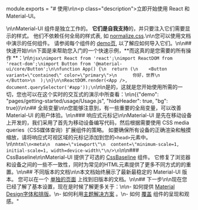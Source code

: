module.exports = "# 使用\n\n<p class=\"description\">立即开始使用 React 和 Material-UI。</p>\n\nMaterial-UI 组件是独立工作的。 **它们是自我支持**的，并只要注入它们需要显示的样式。 他们不依赖任何全局的样式表, 如 [normalize.css](https://github.com/necolas/normalize.css/).\n\n您可以使用文档中演示的任何组件。 请参阅每个组件的 [demo页](/components/buttons/), 以了解应如何导入它们。\n\n## 快速开始\n\n下面是来帮助您入门的一个快速示例，**而这真的是您需要的所有操作 **：\n\n```jsx\nimport React from 'react';\nimport ReactDOM from 'react-dom';\nimport Button from '@material-ui/core/Button';\n\nfunction App() {\n  return (\n    <Button variant=\"contained\" color=\"primary\">\n      你好，世界\n    </Button>\n  );\n}\n\nReactDOM.render(<App />, document.querySelector('#app'));\n```\n\n是的，这就是您开始使用所需的一切，您也可以在这个实时的交互式的演示中所查看：\n\n{{\"demo\": \"pages/getting-started/usage/Usage.js\", \"hideHeader\": true, \"bg\": true}}\n\n## 全局变量\n\n您能够注意到，有一些重要的全局变量，可以改善 Material-UI 的用户体验。\n\n### 响应式元标记\n\nMaterial-UI 是先在移动设备上开发的，我们采用了首先为移动设备编写代码，然后根据需要使用 CSS media queries（CSS媒体查询）扩展组件的策略。 如要确保所有设备的正确渲染和触摸缩放，请将响应式可视区域的元标记添加到您的`<head>`元素中。\n\n```html\n<meta\n  name=\"viewport\"\n  content=\"minimum-scale=1, initial-scale=1, width=device-width\"\n/>\n```\n\n### CssBaseline\n\nMaterial-UI 提供了可选的 [CssBaseline](/components/css-baseline/) 组件。 它修复了浏览器和设备之间的一些不一致性，同时为常见的HTML元素提供了更多不同方式的的重置。\n\n## 不同版本的文档\n\n本文档始终展示了最新最稳定的 Material-UI 版本。 您可以在一个 [单独的页面](https://material-ui.com/versions/) 上找到旧版本的文档。\n\n## 下一步\n\n现在您已经了解了基本设置，现在是时候了解更多关于：\n\n- 如何提供 [Material Design字体和排版](/components/typography/)。\n- 如何利用[主题解决方案](/customization/theming/) 。\n- 如何 [覆盖](/customization/components/) 组件的呈现和观感。"